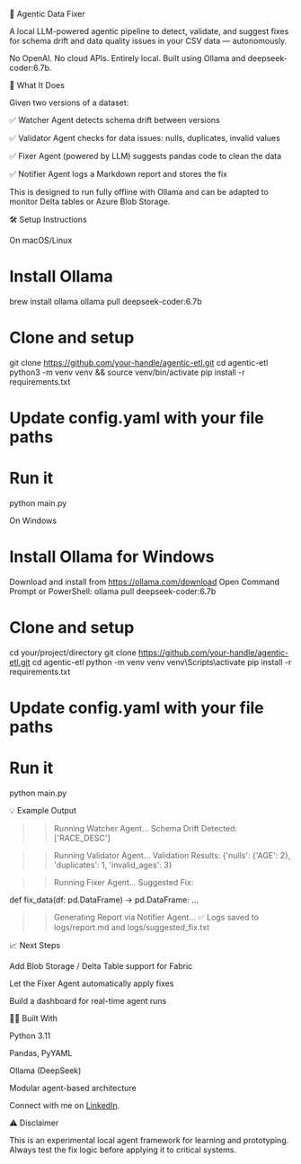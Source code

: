 🧠 Agentic Data Fixer

A local LLM-powered agentic pipeline to detect, validate, and suggest fixes for schema drift and data quality issues in your CSV data — autonomously.

No OpenAI. No cloud APIs. Entirely local. Built using Ollama and deepseek-coder:6.7b.

🚀 What It Does

Given two versions of a dataset:

✅ Watcher Agent detects schema drift between versions

✅ Validator Agent checks for data issues: nulls, duplicates, invalid values

✅ Fixer Agent (powered by LLM) suggests pandas code to clean the data

✅ Notifier Agent logs a Markdown report and stores the fix

This is designed to run fully offline with Ollama and can be adapted to monitor Delta tables or Azure Blob Storage.


🛠️ Setup Instructions

On macOS/Linux

# Install Ollama
brew install ollama
ollama pull deepseek-coder:6.7b

# Clone and setup
git clone https://github.com/your-handle/agentic-etl.git
cd agentic-etl
python3 -m venv venv && source venv/bin/activate
pip install -r requirements.txt

# Update config.yaml with your file paths

# Run it
python main.py

On Windows

# Install Ollama for Windows
Download and install from https://ollama.com/download
Open Command Prompt or PowerShell:
ollama pull deepseek-coder:6.7b

# Clone and setup
cd your/project/directory
git clone https://github.com/your-handle/agentic-etl.git
cd agentic-etl
python -m venv venv
venv\Scripts\activate
pip install -r requirements.txt

# Update config.yaml with your file paths

# Run it
python main.py

💡 Example Output

>> Running Watcher Agent...
Schema Drift Detected: ['RACE_DESC']

>> Running Validator Agent...
Validation Results: {'nulls': {'AGE': 2}, 'duplicates': 1, 'invalid_ages': 3}

>> Running Fixer Agent...
Suggested Fix:

def fix_data(df: pd.DataFrame) -> pd.DataFrame:
    ...

>> Generating Report via Notifier Agent...
✅ Logs saved to logs/report.md and logs/suggested_fix.txt

📈 Next Steps

Add Blob Storage / Delta Table support for Fabric

Let the Fixer Agent automatically apply fixes

Build a dashboard for real-time agent runs

👨‍💻 Built With

Python 3.11

Pandas, PyYAML

Ollama (DeepSeek)

Modular agent-based architecture



Connect with me on [LinkedIn](https://www.linkedin.com/in/aditya-j-3651521a4/).

⚠️ Disclaimer

This is an experimental local agent framework for learning and prototyping. Always test the fix logic before applying it to critical systems.

